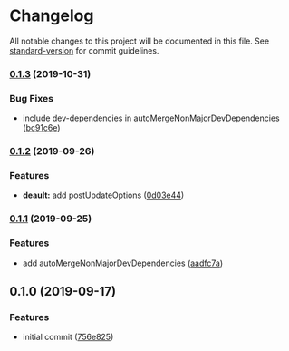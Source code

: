# Changelog

All notable changes to this project will be documented in this file. See [standard-version](https://github.com/conventional-changelog/standard-version) for commit guidelines.

### [0.1.3](https://github.com/whtsky/renovate-config/compare/v0.1.2...v0.1.3) (2019-10-31)

### Bug Fixes

- include dev-dependencies in autoMergeNonMajorDevDependencies ([bc91c6e](https://github.com/whtsky/renovate-config/commit/bc91c6e))

### [0.1.2](https://github.com/whtsky/renovate-config/compare/v0.1.1...v0.1.2) (2019-09-26)

### Features

- **deault:** add postUpdateOptions ([0d03e44](https://github.com/whtsky/renovate-config/commit/0d03e44))

### [0.1.1](https://github.com/whtsky/renovate-config/compare/v0.1.0...v0.1.1) (2019-09-25)

### Features

- add autoMergeNonMajorDevDependencies ([aadfc7a](https://github.com/whtsky/renovate-config/commit/aadfc7a))

## 0.1.0 (2019-09-17)

### Features

- initial commit ([756e825](https://github.com/whtsky/renovate-config/commit/756e825))

